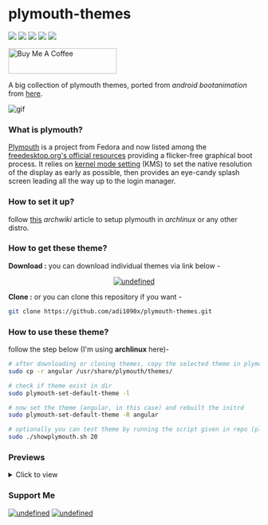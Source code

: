 # plymouth-themes

<p align="left">
  <img src="https://img.shields.io/badge/Maintained%3F-Yes-blueviolet?style=flat-square">
  <img src="https://img.shields.io/github/license/adi1090x/plymouth-themes?style=flat-square">
  <img src="https://img.shields.io/github/stars/adi1090x/plymouth-themes?color=red&style=flat-square">
  <img src="https://img.shields.io/github/forks/adi1090x/plymouth-themes?style=flat-square">
  <img src="https://img.shields.io/github/issues/adi1090x/plymouth-themes?style=flat-square">
</p>

<p align="left">
<a href="https://www.buymeacoffee.com/adi1090x" target="_blank"><img src="https://cdn.buymeacoffee.com/buttons/default-blue.png" alt="Buy Me A Coffee" style="height: 51px !important;width: 217px !important;" ></a>
</p>

A big collection of plymouth themes, ported from *android bootanimation* from [here](https://forum.xda-developers.com/android/themes/alienware-t3721978).

![gif](https://raw.githubusercontent.com/adi1090x/files/master/plymouth-themes/previews/4.gif)

### What is plymouth?

[Plymouth](http://www.freedesktop.org/wiki/Software/Plymouth) is a project from Fedora and now listed among the [freedesktop.org's official resources](https://www.freedesktop.org/wiki/Software/#graphicsdriverswindowsystemsandsupportinglibraries) providing a flicker-free graphical boot process. It relies on [kernel mode setting](https://wiki.archlinux.org/index.php/Kernel_mode_setting) (KMS) to set the native resolution of the display as early as possible, then provides an eye-candy splash screen leading all the way up to the login manager.

### How to set it up?

follow [this](https://wiki.archlinux.org/index.php/plymouth) *archwiki* article to setup plymouth in *archlinux* or any other distro.

### How to get these theme?

**Download :** you can download individual themes via link below -
<p align="center">
  <a href="https://github.com/adi1090x/files/tree/master/plymouth-themes/themes"><img alt="undefined" src="https://img.shields.io/badge/Download-Here-orange?style=for-the-badge&logo=github"></a>
</p>

**Clone :** or you can clone this repository if you want - 
```bash
git clone https://github.com/adi1090x/plymouth-themes.git
```

### How to use these theme?

follow the step below (I'm using **archlinux** here)- 
```bash
# after downloading or cloning themes, copy the selected theme in plymouth theme dir
sudo cp -r angular /usr/share/plymouth/themes/

# check if theme exist in dir
sudo plymouth-set-default-theme -l

# now set the theme (angular, in this case) and rebuilt the initrd
sudo plymouth-set-default-theme -R angular

# optionally you can test theme by running the script given in repo (plymouth-x11 required)
sudo ./showplymouth.sh 20
```
### Previews

<!----------------------------- Pack 1 ----------------------------->
<details><summary>Click to view</summary>
<h3>Pack 1</h3>

<details><summary>Abstract</summary>
<p>

![img](https://raw.githubusercontent.com/adi1090x/files/master/plymouth-themes/previews/1.gif)

</details>
<details><summary>Abstract alt</summary>
<p>

![img](https://raw.githubusercontent.com/adi1090x/files/master/plymouth-themes/previews/2.gif)

</details>
<details><summary>Alienware</summary>
<p>

![img](https://raw.githubusercontent.com/adi1090x/files/master/plymouth-themes/previews/3.gif)

</details>
<details><summary>Angular</summary>
<p>

![img](https://raw.githubusercontent.com/adi1090x/files/master/plymouth-themes/previews/4.gif)

</details>
<details><summary>Angular Alt</summary>
<p>

![img](https://raw.githubusercontent.com/adi1090x/files/master/plymouth-themes/previews/5.gif)

</details>
<details><summary>Black HUD</summary>
<p>

![img](https://raw.githubusercontent.com/adi1090x/files/master/plymouth-themes/previews/6.gif)

</details>
<details><summary>Blockchain</summary>
<p>

![img](https://raw.githubusercontent.com/adi1090x/files/master/plymouth-themes/previews/7.gif)

</details>
<details><summary>Circle</summary>
<p>

![img](https://raw.githubusercontent.com/adi1090x/files/master/plymouth-themes/previews/8.gif)

</details>
<details><summary>Circle Alt</summary>
<p>

![img](https://raw.githubusercontent.com/adi1090x/files/master/plymouth-themes/previews/9.gif)

</details>
<details><summary>Circle Flow</summary>
<p>

![img](https://raw.githubusercontent.com/adi1090x/files/master/plymouth-themes/previews/10.gif)

</details>
<details><summary>Circle HUD</summary>
<p>

![img](https://raw.githubusercontent.com/adi1090x/files/master/plymouth-themes/previews/11.gif)

</details>
<details><summary>Circuit</summary>
<p>

![img](https://raw.githubusercontent.com/adi1090x/files/master/plymouth-themes/previews/12.gif)

</details>
<details><summary>Colorful</summary>
<p>

![img](https://raw.githubusercontent.com/adi1090x/files/master/plymouth-themes/previews/13.gif)

</details>
<details><summary>Colorful Loop</summary>
<p>

![img](https://raw.githubusercontent.com/adi1090x/files/master/plymouth-themes/previews/14.gif)

</details>
<details><summary>Colorful Sliced</summary>
<p>

![img](https://raw.githubusercontent.com/adi1090x/files/master/plymouth-themes/previews/15.gif)

</details>
<details><summary>Connect</summary>
<p>

![img](https://raw.githubusercontent.com/adi1090x/files/master/plymouth-themes/previews/16.gif)

</details>
<details><summary>Cross HUD</summary>
<p>

![img](https://raw.githubusercontent.com/adi1090x/files/master/plymouth-themes/previews/17.gif)

</details>
<details><summary>Cubes</summary>
<p>

![img](https://raw.githubusercontent.com/adi1090x/files/master/plymouth-themes/previews/18.gif)

</details>
<details><summary>Cuts</summary>
<p>

![img](https://raw.githubusercontent.com/adi1090x/files/master/plymouth-themes/previews/19.gif)

</details>
<details><summary>Cuts Alt</summary>
<p>

![img](https://raw.githubusercontent.com/adi1090x/files/master/plymouth-themes/previews/20.gif)

</details>

</details>

### Support Me
<p align="left">
<a href="https://www.paypal.me/adi1090x" target="_blank"><img alt="undefined" src="https://img.shields.io/badge/paypal-adi1090x-blue?style=for-the-badge&logo=paypal"></a> <a href="https://www.buymeacoffee.com/adi1090x" target="_blank"><img alt="undefined" src="https://img.shields.io/badge/BuyMeAcoffee-adi1090x-orange?style=for-the-badge&logo=buy-me-a-coffee"></a>  
</p>

